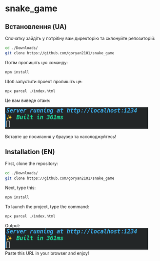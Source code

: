# snake_game
## Встановлення (UA)
Спочатку зайдіть у потрібну вам директорію та склонуйте репозиторій:
```bash
cd ./Downloads/
git clone https://github.com/goryan2101/snake_game
```
Потім пропишіть цю команду:
```bash
npm install
```
Щоб запустити проект пропишіть це:
```bash
npx parcel ./index.html
```
Це вам виведе отаке:

![Вивід](image.png)

Вставте це посилання у браузер та насолоджуйтесь!

## Installation (EN)
First, clone the repository:
```bash
cd ./Downloads/
git clone https://github.com/goryan2101/snake_game
```
Next, type this:
```bash
npm install
```
To launch the project, type the command:
```bash
npx parcel ./index.html
```
Output:
![Output](image-1.png)
Paste this URL in your browser and enjoy!